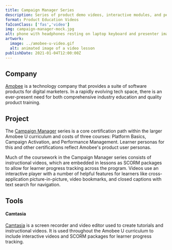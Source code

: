 ```yaml
---
title: Campaign Manager Series
description: Series of product demo videos, interactive modules, and performance assessments used in a campaign management certification
format: Product Education Videos
faIconClass: ['fas','video']
img: campaign-manager-mock.jpg
alt: phone with headphones resting on laptop keyboard and presenter image displayed
artwork:
  image: ../amobee-u-video.gif
  alt: animated image of a video lesson
publishDate: 2021-01-04T12:00:00Z
---
```


## Company

[Amobee](https://amobee.com) is a technology company that provides a suite of software products for digital marketers. In a rapidly evolving tech space, there is an ever-present need for both comprehensive industry education and quality product training.

## Project

The [Campaign Manager](https://u.amobee.com/page/campaign-manager) series is a core certification path within the larger Amobee U curriculum and costs of three courses: Platform Basics, Campaign Activation, and Performance Management. Learner personas for this and other certifications reflect Amobee's product user personas.

<artwork :artwork="artwork"></artwork>

Much of the coursework in the Campaign Manager series consists of instructional videos, which are embedded in lessons as SCORM packages to allow for learner progress tracking across the program. Videos use an interactive player with a number of helpful features for learners like cross-application picture-in-picture, video bookmarks, and closed captions with text search for navigation.

## Tools

#### **Camtasia**
  [Camtasia](https://www.techsmith.com/video-editor.html) is a screen recorder and video editor used to create tutorials and instructional videos. It is used throughout the Amobee U curriculum to include interactive videos and SCORM packages for learner progress tracking.